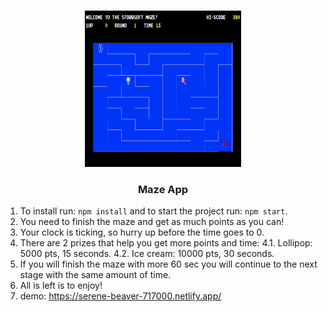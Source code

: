 <!-- PROJECT LOGO -->
<br />
<p align="center">
    <a href="https://github.com/roee030/Maze-Game-React/">	
     <img src="public/screenshot.png" alt="Logo" width="250" height="250">
  </a>
  


  <h3 align="center">Maze App</h3>

1.	To install run: ```npm install``` and to start the project run: ```npm start```.
2.  You need to finish the maze and get as much points as you can!
3.  Your clock is ticking, so hurry up before the time goes to 0.
4.  There are 2 prizes that help you get more points and time:
  4.1.  Lollipop: 5000 pts, 15 seconds.
  4.2.  Ice cream: 10000 pts, 30 seconds.
5. If you will finish the maze with more 60 sec you will continue to the next stage with the same amount of time.
6. All is left is to enjoy!
7. demo: https://serene-beaver-717000.netlify.app/
</p>
